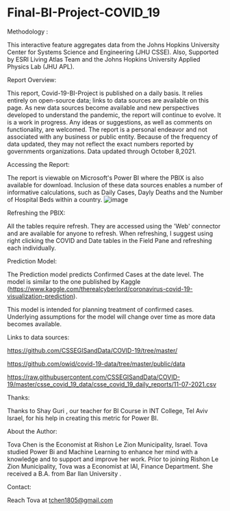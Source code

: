 # Final-BI-Project-COVID_19

Methodology :

This interactive feature aggregates data from the Johns Hopkins University Center for Systems Science and Engineering (JHU CSSE). Also, Supported by ESRI Living Atlas Team and the Johns Hopkins University Applied Physics Lab (JHU APL).

Report Overview:

This report, Covid-19-BI-Project is published on a daily basis. It relies entirely on open-source data; links to data sources are available on this page. As new data sources become available and new perspectives developed to understand the pandemic, the report will continue to evolve. It is a work in progress. Any ideas or suggestions, as well as comments on functionality, are welcomed. The report is a personal endeavor and not associated with any business or public entity. Because of the frequency of data updated, they may not reflect the exact numbers reported by governments organizations. Data updated through October 8,2021.

Accessing the Report:

The report is viewable on Microsoft's Power BI where the PBIX is also available for download.
Inclusion of these data sources enables a number of informative calculations, such as Daily Cases, Dayly Deaths and the Number of Hospital Beds within a country.
![image](https://user-images.githubusercontent.com/90701842/141802761-04309a46-2d85-43d9-88e3-5eeaa8f8a701.png)


Refreshing the PBIX:

All the tables require refresh. They are accessed using the 'Web' connector and are available for anyone to refresh. When refreshing, I suggest using right clicking the COVID and Date tables in the Field Pane and refreshing each individually.

Prediction Model:

The Prediction model predicts Confirmed Cases at the date level. The model is similar to the one published by Kaggle (https://www.kaggle.com/therealcyberlord/coronavirus-covid-19-visualization-prediction).

This model is intended for planning treatment of confirmed cases. Underlying assumptions for the model will change over time as more data becomes available.

Links to data sources:

https://github.com/CSSEGISandData/COVID-19/tree/master/

https://github.com/owid/covid-19-data/tree/master/public/data

https://raw.githubusercontent.com/CSSEGISandData/COVID-19/master/csse_covid_19_data/csse_covid_19_daily_reports/11-07-2021.csv

Thanks:

Thanks to Shay Guri , our teacher for BI Course in INT College, Tel Aviv Israel, for his help in creating this metric for Power BI.

About the Author:

Tova Chen is the Economist at Rishon Le Zion Municipality, Israel. Tova studied Power Bi and Machine Learning to enhance her mind with a knowledge and to support and improve her work. Prior to joining Rishon Le Zion Municipality, Tova was a Economist at IAI, Finance Department. She received a B.A. from Bar Ilan University .

Contact:

Reach Tova at tchen1805@gmail.com
